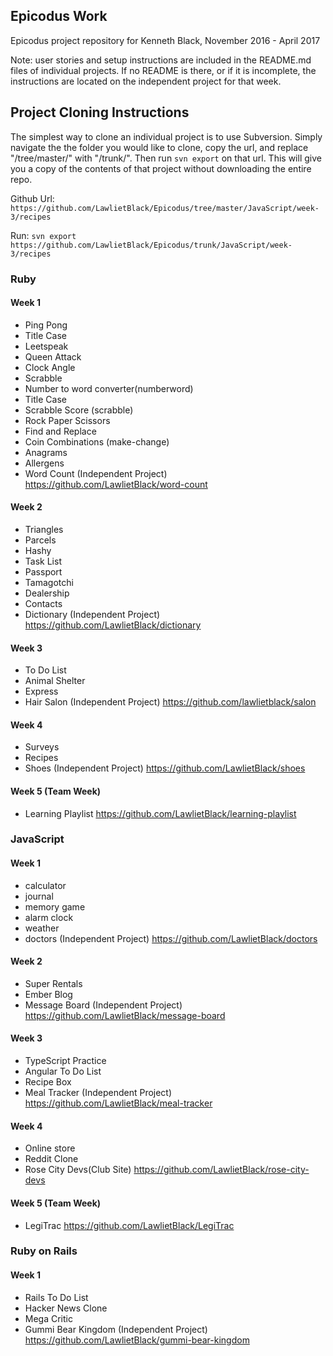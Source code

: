 ## Epicodus Work

Epicodus project repository for Kenneth Black, November 2016 - April 2017

Note: user stories and setup instructions are included in the README.md files of individual projects. If no README is there, or if it is incomplete, the instructions are located on the independent project for that week.

## Project Cloning Instructions

The simplest way to clone an individual project is to use Subversion. Simply navigate the the folder you would like to clone, copy the url, and replace "/tree/master/" with "/trunk/". Then run `svn export` on that url. This will give you a copy of the contents of that project without downloading the entire repo.

Github Url: `https://github.com/LawlietBlack/Epicodus/tree/master/JavaScript/week-3/recipes`

Run: `svn export https://github.com/LawlietBlack/Epicodus/trunk/JavaScript/week-3/recipes`

### Ruby

#### Week 1

* Ping Pong
* Title Case
* Leetspeak
* Queen Attack
* Clock Angle
* Scrabble
* Number to word converter(numberword)
* Title Case
* Scrabble Score (scrabble)
* Rock Paper Scissors
* Find and Replace
* Coin Combinations (make-change)
* Anagrams
* Allergens
* Word Count (Independent Project) https://github.com/LawlietBlack/word-count

#### Week 2

* Triangles         
* Parcels           
* Hashy             
* Task List         
* Passport          
* Tamagotchi        
* Dealership        
* Contacts
* Dictionary (Independent Project)  https://github.com/LawlietBlack/dictionary

#### Week 3

* To Do List
* Animal Shelter
* Express                           
* Hair Salon (Independent Project)  https://github.com/lawlietblack/salon

#### Week 4

* Surveys                     
* Recipes                     
* Shoes (Independent Project) https://github.com/LawlietBlack/shoes

#### Week 5 (Team Week)

* Learning Playlist https://github.com/LawlietBlack/learning-playlist



### JavaScript

#### Week 1

* calculator
* journal
* memory game
* alarm clock
* weather
* doctors (Independent Project) https://github.com/LawlietBlack/doctors

#### Week 2

* Super Rentals
* Ember Blog
* Message Board (Independent Project) https://github.com/LawlietBlack/message-board

#### Week 3

* TypeScript Practice
* Angular To Do List
* Recipe Box
* Meal Tracker (Independent Project) https://github.com/LawlietBlack/meal-tracker

#### Week 4

* Online store
* Reddit Clone
* Rose City Devs(Club Site) https://github.com/LawlietBlack/rose-city-devs

#### Week 5 (Team Week)

* LegiTrac https://github.com/LawlietBlack/LegiTrac



### Ruby on Rails

#### Week 1

* Rails To Do List
* Hacker News Clone
* Mega Critic
* Gummi Bear Kingdom (Independent Project) https://github.com/LawlietBlack/gummi-bear-kingdom

